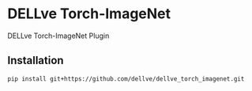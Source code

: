 # DELLve Torch-ImageNet

DELLve Torch-ImageNet Plugin

Installation
------------

```bash
pip install git+https://github.com/dellve/dellve_torch_imagenet.git
```


